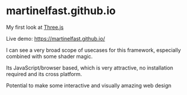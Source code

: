 # martinelfast.github.io
My first look at <a href="https://threejs.org/">Three.js</a> 

Live demo: https://martinelfast.github.io/

I can see a very broad scope of usecases for this framework, especially combined with some shader magic.

Its JavaScript/browser based, which is very attractive, no installation required and its cross platform.

Potential to make some interactive and visually amazing web design
